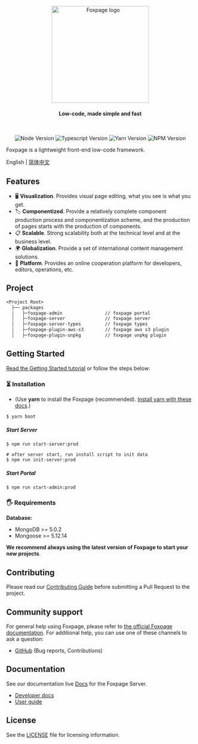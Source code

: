 <p align="center">
  <!-- <a href="https://console.foxfamily.io/page/#"> -->
    <img src="https://www.foxpage.io/logo.jpg" width="260px" alt="Foxpage logo" />
  <!-- </a> -->
</p>
<h4 align="center">Low-code, made simple and fast</h4>
<!-- <p align="center"><a href="https://console.foxfamily.io/page/#/">Try live demo</a></p> -->
<br />

<p align="center">
  <img src="https://img.shields.io/badge/node-%3E%3D14.15.1-brightgreen" alt="Node Version" />
  <img src="https://badgen.net/badge/typescript/%3E=4.3.0" alt="Typescript Version" />
  <img src="https://img.shields.io/badge/yarn-1.22.5-blue" alt="Yarn Version" />
  <img src="https://img.shields.io/badge/npm-%3E%3D6.14.x-blue" alt="NPM Version" />
</p>

Foxpage is a lightweight front-end low-code framework.

English | [简体中文](./README.zh-CN.md)

## Features

- 🖥️ **Visualization**. Provides visual page editing, what you see is what you get.
- 🏷️ **Componentized**. Provide a relatively complete component production process and componentization scheme, and the production of pages starts with the production of components.
- 📋 **Scalable**. Strong scalability both at the technical level and at the business level.
- 🌍 **Globalization**. Provide a set of international content management solutions.
- 📡 **Platform**. Provides an online cooperation platform for developers, editors, operations, etc.

## Project

```txt
<Project Root>
  ├── packages
  |   ├─foxpage-admin                // foxpage portal
  │   ├─foxpage-server               // foxpage server
  │   ├─foxpage-server-types         // foxpage types
  │   ├─foxpage-plugin-aws-s3        // foxpage aws s3 plugin
  │   ├─foxpage-plugin-unpkg         // foxpage unpkg plugin
```

## Getting Started

<a href="https://www.foxpage.io/#/guide" target="_blank">Read the Getting Started tutorial</a> or follow the steps below:

### ⏳ Installation

- (Use **yarn** to install the Foxpage (recommended). [Install yarn with these docs](https://yarnpkg.com/lang/en/docs/install/).)

```shell
$ yarn boot
```

##### Start Server

```shell
$ npm run start-server:prod

# after server start, run install script to init data
$ npm run init-server:prod

```

##### Start Portal

```shell
$ npm run start-admin:prod
```

### 🖐 Requirements

**Database:**

- MongoDB >= 5.0.2
- Mongoose >= 5.12.14

**We recommend always using the latest version of Foxpage to start your new projects**.

## Contributing

Please read our [Contributing Guide](https://www.foxpage.io/#/guide/contribute) before submitting a Pull Request to the project.

## Community support

For general help using Foxpage, please refer to [the official Foxpage documentation](https://www.foxpage.io/). For additional help, you can use one of these channels to ask a question:

- [GitHub](https://github.com/foxpage/foxpage) (Bug reports, Contributions)

## Documentation

See our documentation live [Docs](https://www.foxpage.io/) for the Foxpage Server.

- [Developer docs](https://www.foxpage.io/#/developer)
- [User guide](https://www.foxpage.io/#/course)

<!-- ## Try live demo

See for yourself what's under the hood by getting access to a [Foxpage project](https://console.foxfamily.io/page/#/) with sample data. -->

## License

See the [LICENSE](./LICENSE) file for licensing information.
